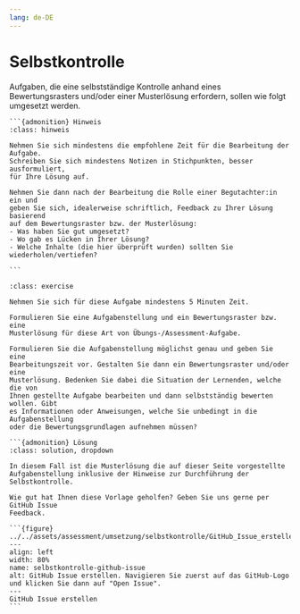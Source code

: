 ```yaml
---
lang: de-DE
---
```


# Selbstkontrolle

Aufgaben, die eine selbstständige Kontrolle anhand eines Bewertungsrasters
und/oder einer Musterlösung erfordern, sollen wie folgt umgesetzt werden.

````{margin}
```{admonition} Hinweis
:class: hinweis

Nehmen Sie sich mindestens die empfohlene Zeit für die Bearbeitung der Aufgabe.
Schreiben Sie sich mindestens Notizen in Stichpunkten, besser ausformuliert,
für Ihre Lösung auf.

Nehmen Sie dann nach der Bearbeitung die Rolle einer Begutachter:in ein und
geben Sie sich, idealerweise schriftlich, Feedback zu Ihrer Lösung basierend
auf dem Bewertungsraster bzw. der Musterlösung:
- Was haben Sie gut umgesetzt?
- Wo gab es Lücken in Ihrer Lösung?
- Welche Inhalte (die hier überprüft wurden) sollten Sie wiederholen/vertiefen?

```
````

````{admonition} Übung: Erstellung einer Aufgabe mit einem Element der Selbstkontrolle
:class: exercise

Nehmen Sie sich für diese Aufgabe mindestens 5 Minuten Zeit.

Formulieren Sie eine Aufgabenstellung und ein Bewertungsraster bzw. eine
Musterlösung für diese Art von Übungs-/Assessment-Aufgabe.

Formulieren Sie die Aufgabenstellung möglichst genau und geben Sie eine
Bearbeitungszeit vor. Gestalten Sie dann ein Bewertungsraster und/oder eine
Musterlösung. Bedenken Sie dabei die Situation der Lernenden, welche die von
Ihnen gestellte Aufgabe bearbeiten und dann selbstständig bewerten wollen. Gibt
es Informationen oder Anweisungen, welche Sie unbedingt in die Aufgabenstellung
oder die Bewertungsgrundlagen aufnehmen müssen?

```{admonition} Lösung
:class: solution, dropdown

In diesem Fall ist die Musterlösung die auf dieser Seite vorgestellte
Aufgabenstellung inklusive der Hinweise zur Durchführung der Selbstkontrolle.

Wie gut hat Ihnen diese Vorlage geholfen? Geben Sie uns gerne per GitHub Issue
Feedback.

```{figure} ../../assets/assessment/umsetzung/selbstkontrolle/GitHub_Issue_erstellen.png
---
align: left
width: 80%
name: selbstkontrolle-github-issue
alt: GitHub Issue erstellen. Navigieren Sie zuerst auf das GitHub-Logo und klicken Sie dann auf "Open Issue".
---
GitHub Issue erstellen
```
`````
